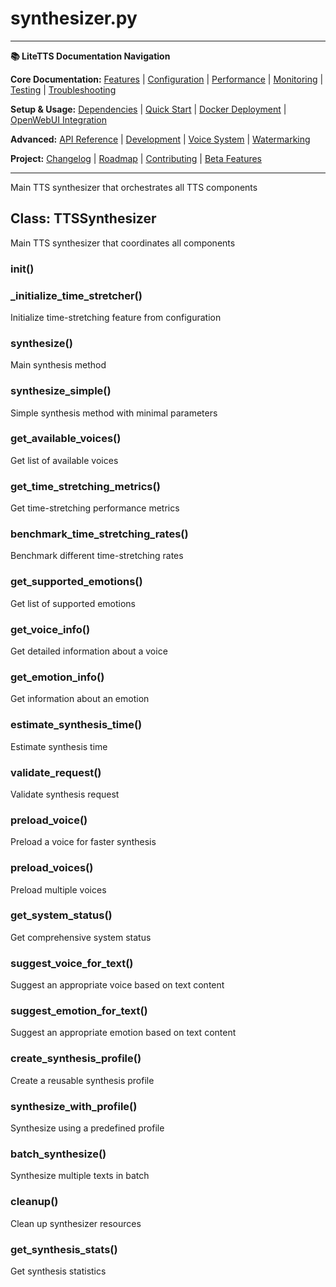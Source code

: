 # synthesizer.py

---
**📚 LiteTTS Documentation Navigation**

**Core Documentation:** [Features](../../../../../FEATURES.md) | [Configuration](../../../../../CONFIGURATION.md) | [Performance](../../../../../PERFORMANCE.md) | [Monitoring](../../../../../MONITORING.md) | [Testing](../../../../../TESTING.md) | [Troubleshooting](../../../../../TROUBLESHOOTING.md)

**Setup & Usage:** [Dependencies](../../../../../DEPENDENCIES.md) | [Quick Start](../../../../../usage/QUICK_START_COMMANDS.md) | [Docker Deployment](../../../../../usage/DOCKER-DEPLOYMENT.md) | [OpenWebUI Integration](../../../../../usage/OPENWEBUI-INTEGRATION.md)

**Advanced:** [API Reference](../../../../API_REFERENCE.md) | [Development](../../../../../development/README.md) | [Voice System](../../../../../voices/README.md) | [Watermarking](../../../../../WATERMARKING.md)

**Project:** [Changelog](../../../../../CHANGELOG.md) | [Roadmap](../../../../../ROADMAP.md) | [Contributing](../../../../../CONTRIBUTIONS.md) | [Beta Features](../../../../../BETA_FEATURES.md)

---


Main TTS synthesizer that orchestrates all TTS components


## Class: TTSSynthesizer

Main TTS synthesizer that coordinates all components

### __init__()

### _initialize_time_stretcher()

Initialize time-stretching feature from configuration

### synthesize()

Main synthesis method

### synthesize_simple()

Simple synthesis method with minimal parameters

### get_available_voices()

Get list of available voices

### get_time_stretching_metrics()

Get time-stretching performance metrics

### benchmark_time_stretching_rates()

Benchmark different time-stretching rates

### get_supported_emotions()

Get list of supported emotions

### get_voice_info()

Get detailed information about a voice

### get_emotion_info()

Get information about an emotion

### estimate_synthesis_time()

Estimate synthesis time

### validate_request()

Validate synthesis request

### preload_voice()

Preload a voice for faster synthesis

### preload_voices()

Preload multiple voices

### get_system_status()

Get comprehensive system status

### suggest_voice_for_text()

Suggest an appropriate voice based on text content

### suggest_emotion_for_text()

Suggest an appropriate emotion based on text content

### create_synthesis_profile()

Create a reusable synthesis profile

### synthesize_with_profile()

Synthesize using a predefined profile

### batch_synthesize()

Synthesize multiple texts in batch

### cleanup()

Clean up synthesizer resources

### get_synthesis_stats()

Get synthesis statistics

